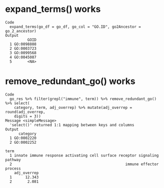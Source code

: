 # expand_terms() works

    Code
      expand_terms(go_df = go_df, go_col = "GO.ID", go2Ancestor = go_2_ancestor)
    Output
              GOID
      1 GO:0098808
      2 GO:0003723
      3 GO:0099568
      4 GO:0045087
      5       <NA>

# remove_redundant_go() works

    Code
      go_res %>% filter(grepl("immune", term)) %>% remove_redundant_go() %>% select(
        category, term, adj_overrep) %>% mutate(adj_overrep = round(adj_overrep,
        digits = 3))
    Message <simpleMessage>
      'select()' returned 1:1 mapping between keys and columns
    Output
          category
      1 GO:0002220
      2 GO:0002252
                                                                             term
      1 innate immune response activating cell surface receptor signaling pathway
      2                                                   immune effector process
        adj_overrep
      1      12.343
      2       2.081

